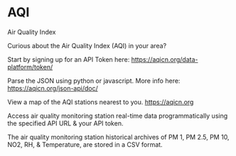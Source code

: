 # AQI
Air Quality Index

Curious about the Air Quality Index (AQI) in your area? 

Start by signing up for an API Token here: https://aqicn.org/data-platform/token/

Parse the JSON using python or javascript. More info here: https://aqicn.org/json-api/doc/

View a map of the AQI stations nearest to you. https://aqicn.org

Access air quality monitoring station real-time data programmatically using the specified API URL & your API token.

The air quality monitoring station historical archives of PM 1, PM 2.5, PM 10, NO2, RH, & Temperature, are stored in a CSV format.
